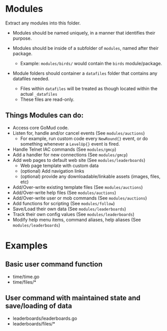 # Modules

Extract any modules into this folder.

* Modules should be named uniquely, in a manner that identifies their purpose.
* Modules should be inside of a subfolder of `modules`, named after their package.
  * Example: `modules/birds/` would contain the `birds` module/package.

* Module folders should container a `datafiles` folder that contains any datafiles needed.
  * Files within `datafiles` will be treated as though located within the actual `_datafiles`
  * These files are read-only.

## Things Modules can do:

* Access core GoMud code.
* Listen for, handle and/or cancel events (See `modules/auctions`)
  * For example, run custom code every `NewRound{}` event, or do something whenever a `LevelUp{}` event is fired.
* Handle Telnet IAC commands (See `modules/gmcp`)
* Add a handler for new connections (See `modules/gmcp`)
* Add web pages to default web site (See `modules/leaderboards`)
  * Web page template with custom data
  * (optional) Add navigation links
  * (optional) provide any downloadable/linkable assets (images, files, etc)
* Add/Over-write existing template files (See `modules/auctions`)
* Add/Over-write help files (See `modules/auctions`)
* Add/Over-write user or mob commands  (See `modules/auctions`)
* Add functions for scripting (See `modules/follow`)
* Save/Load their own data (See `modules/leaderboards`)
* Track their own config values (See `modules/leaderboards`)
* Modify help menu items, command aliases, help aliases  (See `modules/leaderboards`)

# Examples

## Basic user command function

* time/time.go
* time/files/*

## User command with maintained state and save/loading of data

* leaderboards/leaderboards.go
* leaderboards/files/*
